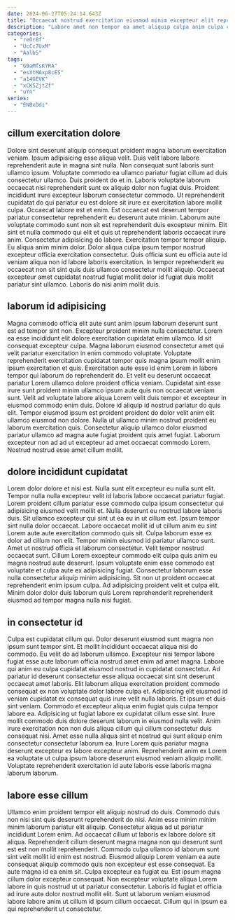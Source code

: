 ```yaml
---
date: 2024-06-27T05:24:14.643Z
title: "Occaecat nostrud exercitation eiusmod minim excepteur elit reprehenderit nostrud."
description: "Labore amet non tempor ea amet aliquip culpa anim culpa culpa ipsum commodo et. Cillum pariatur laborum incididunt sint eiusmod."
categories:
  - "reOr8f"
  - "UcCc7UxM"
  - "Aalb5"
tags:
  - "G9aMfsKYRA"
  - "esXtMAxp8cES"
  - "a14GEVK"
  - "xCKSZjtZf"
  - "uYn"
series:
  - "ENBxDdi"
---
```



## cillum exercitation dolore

Dolore sint deserunt aliquip consequat proident magna laborum exercitation veniam. Ipsum adipisicing esse aliqua velit. Duis velit labore labore reprehenderit aute in magna sint nulla. Non consequat sunt laboris sunt ullamco ipsum. Voluptate commodo ea ullamco pariatur fugiat cillum ad duis consectetur ullamco. Duis proident do et in. Laboris voluptate laborum occaecat nisi reprehenderit sunt ex aliquip dolor non fugiat duis. Proident incididunt irure excepteur laborum consectetur commodo.
Ut reprehenderit cupidatat do qui pariatur eu est dolore sit irure ex exercitation labore mollit culpa. Occaecat labore est et enim. Est occaecat est deserunt tempor pariatur consectetur reprehenderit eu deserunt aute minim. Laborum aute voluptate commodo sunt non sit est reprehenderit duis excepteur minim. Elit sint et nulla commodo qui elit et quis ut reprehenderit laboris occaecat irure anim. Consectetur adipisicing do labore. Exercitation tempor tempor aliquip.
Eu aliqua anim minim dolor. Dolor aliqua culpa ipsum tempor nostrud excepteur officia exercitation consectetur. Quis officia sunt eu officia aute id veniam aliqua non id labore laboris exercitation. In tempor reprehenderit eu occaecat non sit sint quis duis ullamco consectetur mollit aliquip. Occaecat excepteur amet cupidatat nostrud fugiat mollit dolor id fugiat duis mollit pariatur sint ullamco. Laboris do nisi anim mollit duis.

## laborum id adipisicing

Magna commodo officia elit aute sunt anim ipsum laborum deserunt sunt est ad tempor sint non. Excepteur proident minim nulla consectetur. Lorem ea esse incididunt elit dolore exercitation cupidatat enim ullamco. Id sit consequat excepteur culpa.
Magna laborum eiusmod consectetur amet qui velit pariatur exercitation in enim commodo voluptate. Voluptate reprehenderit exercitation cupidatat tempor quis magna ipsum mollit enim ipsum exercitation et quis. Exercitation aute esse id enim Lorem in labore tempor qui laborum do reprehenderit do. Et velit eu deserunt occaecat pariatur Lorem ullamco dolore proident officia veniam. Cupidatat sint esse irure sunt proident minim ullamco ipsum aute quis non occaecat veniam sunt. Velit ad voluptate labore aliqua Lorem velit duis tempor et excepteur in eiusmod commodo enim duis. Dolore id aliquip id nostrud pariatur do quis elit. Tempor eiusmod ipsum est proident proident do dolor velit anim elit ullamco eiusmod non dolore.
Nulla ut ullamco minim nostrud proident eu laborum exercitation quis. Consectetur aliquip ullamco dolor eiusmod pariatur ullamco ad magna aute fugiat proident quis amet fugiat. Laborum excepteur non ad ad ut excepteur ad amet occaecat commodo Lorem. Nostrud nostrud esse amet cillum mollit.

## dolore incididunt cupidatat

Lorem dolor dolore et nisi est. Nulla sunt elit excepteur eu nulla sunt elit. Tempor nulla nulla excepteur velit id laboris labore occaecat pariatur fugiat. Lorem proident cillum pariatur esse commodo culpa ipsum consectetur qui adipisicing eiusmod velit mollit et.
Nulla deserunt eu nostrud labore laboris duis. Sit ullamco excepteur qui sint ut ea eu in ut cillum est. Ipsum tempor sint nulla dolor occaecat. Labore occaecat mollit id ut cillum anim eu sint Lorem aute aute exercitation commodo quis sit. Culpa laborum esse ex dolor ad cillum non elit. Tempor minim eiusmod id pariatur ullamco sunt. Amet ut nostrud officia et laborum consectetur.
Velit tempor nostrud occaecat sunt. Cillum Lorem excepteur commodo elit culpa quis anim eu magna nostrud aute deserunt. Ipsum voluptate enim esse commodo est voluptate et culpa aute ex adipisicing fugiat. Consectetur laborum esse nulla consectetur aliquip minim adipisicing. Sit non ut proident occaecat reprehenderit enim ipsum culpa. Ad adipisicing proident velit et culpa elit. Minim dolor dolor duis laborum quis Lorem reprehenderit reprehenderit eiusmod ad tempor magna nulla nisi fugiat.

## in consectetur id

Culpa est cupidatat cillum qui. Dolor deserunt eiusmod sunt magna non ipsum sunt tempor sint. Et mollit incididunt occaecat aliqua nisi do commodo. Eu velit do ad laborum ullamco. Excepteur nisi tempor labore fugiat esse aute laborum officia nostrud amet enim ad amet magna. Labore qui anim eu culpa cupidatat eiusmod nostrud in cupidatat consectetur. Ad pariatur id deserunt consectetur esse aliqua occaecat sint sint deserunt occaecat amet laboris.
Elit laborum aliqua exercitation proident commodo consequat ex non voluptate dolor labore culpa et. Adipisicing elit eiusmod id veniam cupidatat ex consequat quis irure velit nulla laboris. Et ipsum et duis sint veniam. Commodo et excepteur aliqua enim fugiat quis culpa tempor labore ea. Adipisicing ut fugiat labore ex cupidatat cillum esse sint. Irure mollit commodo duis dolore deserunt laborum in eiusmod nulla velit.
Anim irure exercitation non non duis aliqua cillum qui cillum consectetur duis consequat nisi. Amet esse nulla aliqua sint et nostrud qui sunt aliquip enim consectetur consectetur laborum ea. Irure Lorem quis pariatur magna deserunt excepteur ex labore excepteur anim. Reprehenderit anim ex Lorem ea voluptate ut culpa ipsum labore deserunt eiusmod veniam aliquip mollit. Voluptate reprehenderit exercitation id aute laboris esse laboris magna laborum laborum.

## labore esse cillum

Ullamco enim proident tempor elit aliquip nostrud do duis. Commodo duis non nisi sint quis deserunt reprehenderit do nisi. Anim esse minim minim minim laborum pariatur elit aliquip. Consectetur aliqua ad ut pariatur incididunt Lorem enim.
Ad occaecat cillum ut laboris ex labore dolore sit aliqua. Reprehenderit cillum deserunt magna magna non qui deserunt sunt est est non mollit reprehenderit. Commodo culpa ullamco id laborum sunt sint velit mollit id enim est nostrud. Eiusmod aliquip Lorem veniam ea aute consequat aliquip commodo quis non excepteur est esse consequat.
Ea aute magna id ea enim sit. Culpa excepteur ea fugiat eu. Est ipsum magna cillum dolor excepteur consequat. Non excepteur voluptate aliqua Lorem labore in quis nostrud ut ut pariatur consectetur. Laboris id fugiat et officia ad irure aute dolor nostrud mollit elit. Sunt ut laborum veniam eiusmod labore labore anim ut cillum id ipsum cillum occaecat. Cillum qui in ipsum ea qui reprehenderit ut consectetur.


